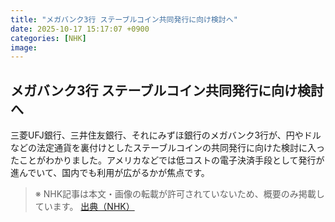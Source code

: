 ```yaml
---
title: "メガバンク3行 ステーブルコイン共同発行に向け検討へ"
date: 2025-10-17 15:17:07 +0900
categories: [NHK]
image: 
---
```

## メガバンク3行 ステーブルコイン共同発行に向け検討へ

三菱UFJ銀行、三井住友銀行、それにみずほ銀行のメガバンク3行が、円やドルなどの法定通貨を裏付けとしたステーブルコインの共同発行に向けた検討に入ったことがわかりました。アメリカなどでは低コストの電子決済手段として発行が進んでいて、国内でも利用が広がるかが焦点です。

> ※ NHK記事は本文・画像の転載が許可されていないため、概要のみ掲載しています。
[出典（NHK）](http://www3.nhk.or.jp/news/html/20251018/k10014952511000.html)
